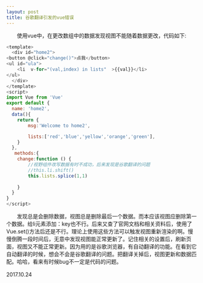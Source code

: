 ```yaml
---
layout: post
title: 谷歌翻译引发的vue错误
---
```



 　　使用vue中，在更改数组中的数据发现视图不能随着数据更改，代码如下:

```javascript
<template>
  <div id="home2">
<button @click="change()">点我</button>
<ul id="ula">
	<li  v-for="(val,index) in lists"  >{{val}}</li>
</ul>
  </div> 
</template>
<script>
import Vue from 'Vue'
export default {
  name: 'home2',
  data(){
  	return {
  		msg:'Welcome to home2',

  		lists:['red','blue','yellow','orange','green'],
  	}
  },
   methods:{
  	change:function () {
  		//视野组件改写数据有时不成功，后来发现是谷歌翻译的问题
 		//this.li.shift()
		this.lists.splice(1,1)
		
  	}
  }  
}
</script>
```
　　发现总是会删除数据，视图总是删除最后一个数据。而本应该视图应删除第一个数据。给li元素添加：key也不行。后来又查了官网文档和相关资料后，使用了Vue.set()方法后还是不行。理论上使用这些方法可以触发视图重新渲染的啊。慢慢倒腾一段时间后，无意中发现视图能正常更新了。记住相关的设置后，刷新页面，视图又不能正常更新。因为用的是谷歌浏览器，有自动翻译的功能。在看到它自动翻译的时候，想会不会是谷歌翻译的问题。把翻译关掉后，视图更新和数据匹配。哈哈，看来有时候bug不一定是代码的问题。

2017.10.24　　

	


 　　

	


